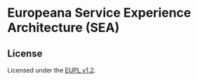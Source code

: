# Europeana Service Experience Architecture (SEA)

## License

Licensed under the [EUPL v1.2](./LICENSE.md).
